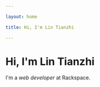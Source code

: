 ```yaml
---

layout: home

title: Hi, I'm Lin Tianzhi

---
```


# Hi, I'm Lin Tianzhi

I'm a *web developer* at Rackspace.
